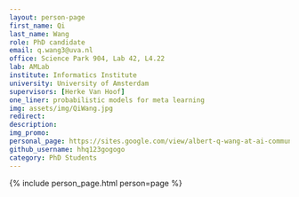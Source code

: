 ```yaml
---
layout: person-page
first_name: Qi
last_name: Wang
role: PhD candidate
email: q.wang3@uva.nl
office: Science Park 904, Lab 42, L4.22 
lab: AMLab
institute: Informatics Institute
university: University of Amsterdam
supervisors: [Herke Van Hoof]
one_liner: probabilistic models for meta learning
img: assets/img/QiWang.jpg
redirect: 
description: 
img_promo: 
personal_page: https://sites.google.com/view/albert-q-wang-at-ai-community/home
github_username: hhq123gogogo
category: PhD Students 
---
```


{% include person_page.html person=page %}
